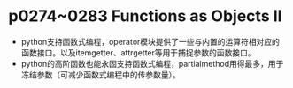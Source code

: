 # p0274~0283 Functions as Objects II

 - python支持函数式编程，operator模块提供了一些与内置的运算符相对应的函数接口。以及itemgetter、attrgetter等用于捕捉参数的函数接口。
 - python的高阶函数也能永固支持函数式编程，partialmethod用得最多，用于冻结参数（可减少函数式编程中的传参数量）。
